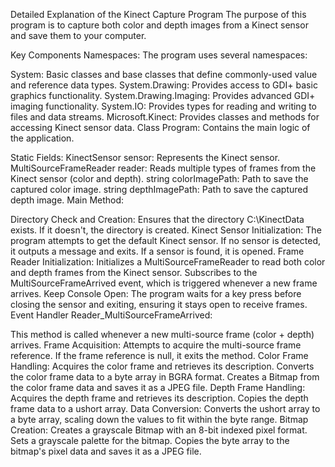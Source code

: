 Detailed Explanation of the Kinect Capture Program
The purpose of this program is to capture both color and depth images from a Kinect sensor and save them to your computer.

Key Components
Namespaces: The program uses several namespaces:

System: Basic classes and base classes that define commonly-used value and reference data types.
System.Drawing: Provides access to GDI+ basic graphics functionality.
System.Drawing.Imaging: Provides advanced GDI+ imaging functionality.
System.IO: Provides types for reading and writing to files and data streams.
Microsoft.Kinect: Provides classes and methods for accessing Kinect sensor data.
Class Program: Contains the main logic of the application.

Static Fields:
KinectSensor sensor: Represents the Kinect sensor.
MultiSourceFrameReader reader: Reads multiple types of frames from the Kinect sensor (color and depth).
string colorImagePath: Path to save the captured color image.
string depthImagePath: Path to save the captured depth image.
Main Method:

Directory Check and Creation: Ensures that the directory C:\KinectData exists. If it doesn't, the directory is created.
Kinect Sensor Initialization:
The program attempts to get the default Kinect sensor.
If no sensor is detected, it outputs a message and exits.
If a sensor is found, it is opened.
Frame Reader Initialization:
Initializes a MultiSourceFrameReader to read both color and depth frames from the Kinect sensor.
Subscribes to the MultiSourceFrameArrived event, which is triggered whenever a new frame arrives.
Keep Console Open: The program waits for a key press before closing the sensor and exiting, ensuring it stays open to receive frames.
Event Handler Reader_MultiSourceFrameArrived:

This method is called whenever a new multi-source frame (color + depth) arrives.
Frame Acquisition:
Attempts to acquire the multi-source frame reference.
If the frame reference is null, it exits the method.
Color Frame Handling:
Acquires the color frame and retrieves its description.
Converts the color frame data to a byte array in BGRA format.
Creates a Bitmap from the color frame data and saves it as a JPEG file.
Depth Frame Handling:
Acquires the depth frame and retrieves its description.
Copies the depth frame data to a ushort array.
Data Conversion: Converts the ushort array to a byte array, scaling down the values to fit within the byte range.
Bitmap Creation:
Creates a grayscale Bitmap with an 8-bit indexed pixel format.
Sets a grayscale palette for the bitmap.
Copies the byte array to the bitmap's pixel data and saves it as a JPEG file.

